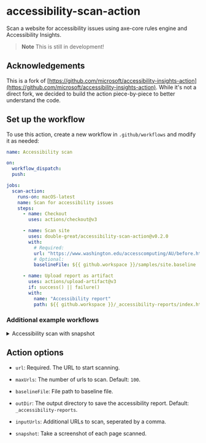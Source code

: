 # accessibility-scan-action

Scan a website for accessibility issues using axe-core rules engine and Accessibility Insights.

> **Note**
> This is still in development!

## Acknowledgements

This is a fork of [https://github.com/microsoft/accessibility-insights-action](https://github.com/microsoft/accessibility-insights-action). While it's not a direct fork, we decided to build the action piece-by-piece to better understand the code.

<!-- START GENERATED DOCUMENTATION -->

## Set up the workflow

To use this action, create a new workflow in `.github/workflows` and modify it as needed:

```yml
name: Accessibility scan

on:
  workflow_dispatch:
  push:

jobs:
  scan-action:
    runs-on: macOS-latest
    name: Scan for accessibility issues
    steps:
      - name: Checkout
        uses: actions/checkout@v3

      - name: Scan site
        uses: double-great/accessibility-scan-action@v0.2.0
        with:
          # Required:
          url: "https://www.washington.edu/accesscomputing/AU/before.html"
          # Optional:
          baselineFile: ${{ github.workspace }}/samples/site.baseline

      - name: Upload report as artifact
        uses: actions/upload-artifact@v3
        if: success() || failure()
        with:
          name: "Accessibility report"
          path: ${{ github.workspace }}/_accessibility-reports/index.html
```

### Additional example workflows

<details>
<summary>Accessibility scan with snapshot</summary>

```yml
name: Accessibility scan with snapshot

on:
  workflow_dispatch:
  push:

jobs:
  scan-action:
    runs-on: macOS-latest
    name: Scan for accessibility issues
    steps:
      - name: Checkout
        uses: actions/checkout@v3

      - name: Scan site
        uses: double-great/accessibility-scan-action@v0.2.0
        with:
          url: "https://www.washington.edu/accesscomputing/AU/before.html"
          snapshot: true

      - name: Upload report and snapshots as artifact
        uses: actions/upload-artifact@v3
        if: success() || failure()
        with:
          name: "Accessibility report with snapshots"
          path: |
            ${{ github.workspace }}/_accessibility-reports/index.html
            ${{ github.workspace }}/_accessibility-reports/key_value_stores/scan-results/*.jpeg
```

</details>

## Action options

- `url`: Required. The URL to start scanning.

- `maxUrls`: The number of urls to scan. Default: `100`.

- `baselineFile`: File path to baseline file.

- `outDir`: The output directory to save the accessibility report. Default: `_accessibility-reports`.

- `inputUrls`: Additional URLs to scan, seperated by a comma.

- `snapshot`: Take a screenshot of each page scanned.
<!-- END GENERATED DOCUMENTATION -->
